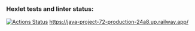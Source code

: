 ### Hexlet tests and linter status:
[![Actions Status](https://github.com/prozet-x/java-project-72/workflows/hexlet-check/badge.svg)](https://github.com/prozet-x/java-project-72/actions)
https://java-project-72-production-24a8.up.railway.app/
